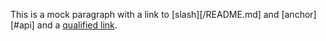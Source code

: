 This is a mock paragraph with a link to [slash][/README.md] and [anchor][#api] and a [qualified link](http://example.com).
